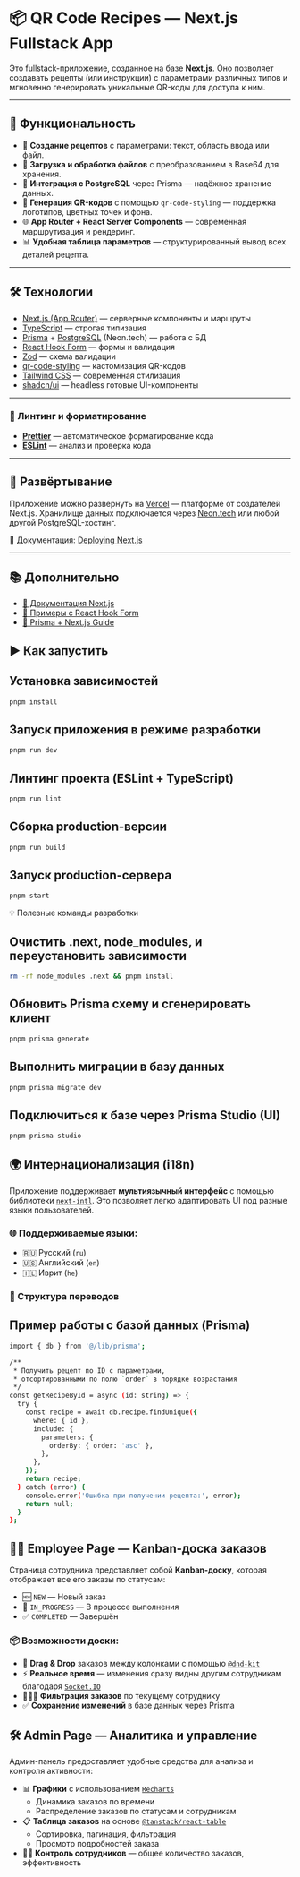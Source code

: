# 📦 QR Code Recipes — Next.js Fullstack App

Это fullstack-приложение, созданное на базе **Next.js**. Оно позволяет создавать рецепты (или инструкции) с параметрами различных типов и мгновенно генерировать уникальные QR-коды для доступа к ним.

---

## 🚀 Функциональность

- 📄 **Создание рецептов** с параметрами: текст, область ввода или файл.
- 📁 **Загрузка и обработка файлов** с преобразованием в Base64 для хранения.
- 🔐 **Интеграция с PostgreSQL** через Prisma — надёжное хранение данных.
- 🧾 **Генерация QR-кодов** с помощью `qr-code-styling` — поддержка логотипов, цветных точек и фона.
- 🌐 **App Router + React Server Components** — современная маршрутизация и рендеринг.
- 📊 **Удобная таблица параметров** — структурированный вывод всех деталей рецепта.

---

## 🛠️ Технологии

- [Next.js (App Router)](https://nextjs.org/docs/app) — серверные компоненты и маршруты
- [TypeScript](https://www.typescriptlang.org/) — строгая типизация
- [Prisma](https://www.prisma.io/) + [PostgreSQL](https://www.postgresql.org/) (Neon.tech) — работа с БД
- [React Hook Form](https://react-hook-form.com/) — формы и валидация
- [Zod](https://zod.dev/) — схема валидации
- [qr-code-styling](https://www.npmjs.com/package/qr-code-styling) — кастомизация QR-кодов
- [Tailwind CSS](https://tailwindcss.com/) — современная стилизация
- [shadcn/ui](https://ui.shadcn.com/) — headless готовые UI-компоненты

---

### 🧹 Линтинг и форматирование

- **[Prettier](https://prettier.io/)** — автоматическое форматирование кода
- **[ESLint](https://eslint.org/)** — анализ и проверка кода

---

## 💾 Развёртывание

Приложение можно развернуть на [Vercel](https://vercel.com) — платформе от создателей Next.js.
Хранилище данных подключается через [Neon.tech](https://neon.tech) или любой другой PostgreSQL-хостинг.

📄 Документация: [Deploying Next.js](https://nextjs.org/docs/app/building-your-application/deploying)

---

## 📚 Дополнительно

- [📘 Документация Next.js](https://nextjs.org/docs)
- [📘 Примеры с React Hook Form](https://react-hook-form.com/get-started)
- [📘 Prisma + Next.js Guide](https://www.prisma.io/docs/guides/nextjs)

## ▶️ Как запустить

## Установка зависимостей
```bash
pnpm install
```

## Запуск приложения в режиме разработки
```bash
pnpm run dev
```
## Линтинг проекта (ESLint + TypeScript)
```bash
pnpm run lint
```

## Сборка production-версии
```bash
pnpm run build
```

## Запуск production-сервера
```bash
pnpm start
```

💡 Полезные команды разработки

## Очистить .next, node_modules, и переустановить зависимости
```bash
rm -rf node_modules .next && pnpm install
```
## Обновить Prisma схему и сгенерировать клиент
```bash
pnpm prisma generate
```
## Выполнить миграции в базу данных
```bash
pnpm prisma migrate dev
```
## Подключиться к базе через Prisma Studio (UI)
```bash
pnpm prisma studio
```

## 🌍 Интернационализация (i18n)

Приложение поддерживает **мультиязычный интерфейс** с помощью библиотеки [`next-intl`](https://next-intl-docs.vercel.app/). Это позволяет легко адаптировать UI под разные языки пользователей.

### 🌐 Поддерживаемые языки:

- 🇷🇺 Русский (`ru`)
- 🇺🇸 Английский (`en`)
- 🇮🇱 Иврит (`he`)

### 🧩 Структура переводов

## Пример работы с базой данных (Prisma)

```bash
import { db } from '@/lib/prisma';

/**
 * Получить рецепт по ID с параметрами,
 * отсортированными по полю `order` в порядке возрастания
 */
const getRecipeById = async (id: string) => {
  try {
    const recipe = await db.recipe.findUnique({
      where: { id },
      include: {
        parameters: {
          orderBy: { order: 'asc' },
        },
      },
    });
    return recipe;
  } catch (error) {
    console.error('Ошибка при получении рецепта:', error);
    return null;
  }
};
````

## 🧑‍💼 Employee Page — Kanban-доска заказов

Страница сотрудника представляет собой **Kanban-доску**, которая отображает все его заказы по статусам:

- 🆕 `NEW` — Новый заказ
- 🔄 `IN_PROGRESS` — В процессе выполнения
- ✅ `COMPLETED` — Завершён

### 📦 Возможности доски:

- 🧲 **Drag & Drop** заказов между колонками с помощью [`@dnd-kit`](https://dndkit.com/)
- ⚡ **Реальное время** — изменения сразу видны другим сотрудникам благодаря [`Socket.IO`](https://socket.io/)
- 🧑‍🤝‍🧑 **Фильтрация заказов** по текущему сотруднику
- ✅ **Сохранение изменений** в базе данных через Prisma

## 🛠️ Admin Page — Аналитика и управление

Админ-панель предоставляет удобные средства для анализа и контроля активности:

- 📊 **Графики** с использованием [`Recharts`](https://recharts.org/)
  - Динамика заказов по времени
  - Распределение заказов по статусам и сотрудникам
- 📋 **Таблица заказов** на основе [`@tanstack/react-table`](https://tanstack.com/table)
  - Сортировка, пагинация, фильтрация
  - Просмотр подробностей заказа
- 🧑‍💼 **Контроль сотрудников** — общее количество заказов, эффективность
